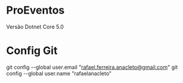 # ProEventos
Versão Dotnet Core 5.0

# Config Git

git config --global user.email "rafael.ferreira.anacleto@gmail.com"
git config --global user.name "rafaelanacleto"